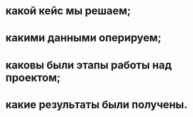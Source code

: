 # какой кейс мы решаем;
# какими данными оперируем;
# каковы были этапы работы над проектом;
# какие результаты были получены.